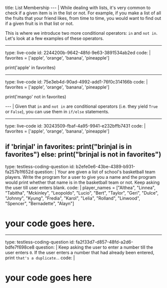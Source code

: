 title: List Membership
--- |
  While dealing with lists, it's very common to check if a given item is in the list or not. For example, if you make a list of all the fruits that your friend likes, from time to time, you would want to find out if a given fruit is in that list or not.

  This is where we introduce two more conditional operators: `in` and `not in`. Let's look at a few examples of these operators.

---
type: live-code
id: 2244200b-9642-48fd-9e63-3891534ab2ed
code: |
  favorites = ['apple', 'orange', 'banana', 'pineapple']

  print('apple' in favorites)

---
type: live-code
id: 75e3eb4d-90ad-4992-add1-76f0c314166b
code: |
  favorites = ['apple', 'orange', 'banana', 'pineapple']

  print('mango' not in favorites)

--- |
  Given that `in` and `not in` are conditional operators (i.e. they yield `True` or `False`), you can use them in `if/else` statements.

---
type: live-code
id: 30243509-fbaf-4a95-9941-e232bffb7431
code: |
  favorites = ['apple', 'orange', 'banana', 'pineapple']

  if 'brinjal' in favorites:
    print("brinjal is in favorites")
  else:
    print("brinjal is not in favorites")
---
type: testless-coding-question
id: b2efe0e6-43be-4389-b931-fa257b1f652d
question: |
  Your are given a list of school's basketball team players. Write the program for a user to give you a name and the program would print whether that name is in the basketball team or not. Keep asking the user till user enters blank.
code: |
  player_names = ["Althea", "Linnea", "Tabitha", "Mckinley", "Leopoldo", "Lucio", "Bert", "Taylor", "Geri", "Dulce", "Johnny", "Kyung", "Fredia", "Karol", "Lelia", "Rolland", "Linwood", "Spencer", "Bernadette", "Alayn"]

  # your code goes here.

---
type: testless-coding-question
id: fa2f33d7-d857-48fd-a2d6-bdfe7f698ce8
question: |
  Keep asking the user to enter a number till the user enters `0`. If the user enters a number that had already been entered, print `that's a duplicate.`.
code: |
  # your code goes here
